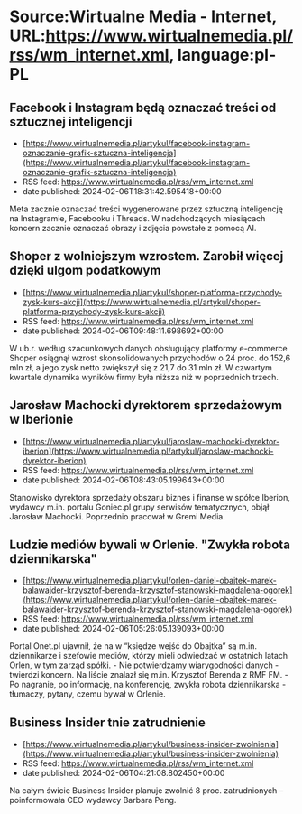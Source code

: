 # Source:Wirtualne Media - Internet, URL:https://www.wirtualnemedia.pl/rss/wm_internet.xml, language:pl-PL

## Facebook i Instagram będą oznaczać treści od sztucznej inteligencji
 - [https://www.wirtualnemedia.pl/artykul/facebook-instagram-oznaczanie-grafik-sztuczna-inteligencja](https://www.wirtualnemedia.pl/artykul/facebook-instagram-oznaczanie-grafik-sztuczna-inteligencja)
 - RSS feed: https://www.wirtualnemedia.pl/rss/wm_internet.xml
 - date published: 2024-02-06T18:31:42.595418+00:00

Meta zacznie oznaczać treści wygenerowane przez sztuczną inteligencję na Instagramie, Facebooku i Threads. W nadchodzących miesiącach koncern zacznie oznaczać obrazy i zdjęcia powstałe z pomocą AI.

## Shoper z wolniejszym wzrostem. Zarobił więcej dzięki ulgom podatkowym
 - [https://www.wirtualnemedia.pl/artykul/shoper-platforma-przychody-zysk-kurs-akcji](https://www.wirtualnemedia.pl/artykul/shoper-platforma-przychody-zysk-kurs-akcji)
 - RSS feed: https://www.wirtualnemedia.pl/rss/wm_internet.xml
 - date published: 2024-02-06T09:48:11.698692+00:00

W ub.r. według szacunkowych danych obsługujący platformy e-commerce Shoper osiągnął wzrost skonsolidowanych przychodów o 24 proc. do 152,6 mln zł, a jego zysk netto zwiększył się z 21,7 do 31 mln zł. W czwartym kwartale dynamika wyników firmy była niższa niż w poprzednich trzech.

## Jarosław Machocki dyrektorem sprzedażowym w Iberionie
 - [https://www.wirtualnemedia.pl/artykul/jaroslaw-machocki-dyrektor-iberion](https://www.wirtualnemedia.pl/artykul/jaroslaw-machocki-dyrektor-iberion)
 - RSS feed: https://www.wirtualnemedia.pl/rss/wm_internet.xml
 - date published: 2024-02-06T08:43:05.199643+00:00

Stanowisko dyrektora sprzedaży obszaru biznes i finanse w spółce Iberion, wydawcy m.in. portalu Goniec.pl grupy serwisów tematycznych, objął Jarosław Machocki. Poprzednio pracował w Gremi Media.

## Ludzie mediów bywali w Orlenie. "Zwykła robota dziennikarska"
 - [https://www.wirtualnemedia.pl/artykul/orlen-daniel-obajtek-marek-balawajder-krzysztof-berenda-krzysztof-stanowski-magdalena-ogorek](https://www.wirtualnemedia.pl/artykul/orlen-daniel-obajtek-marek-balawajder-krzysztof-berenda-krzysztof-stanowski-magdalena-ogorek)
 - RSS feed: https://www.wirtualnemedia.pl/rss/wm_internet.xml
 - date published: 2024-02-06T05:26:05.139093+00:00

Portal Onet.pl ujawnił, że na w “księdze wejść do Obajtka” są m.in. dziennikarze i szefowie mediów, którzy mieli odwiedzać w ostatnich latach Orlen, w tym zarząd spółki. - Nie potwierdzamy wiarygodności danych - twierdzi koncern. Na liście znalazł się m.in. Krzysztof Berenda z RMF FM. - Po nagranie, po informację, na konferencję, zwykła robota dziennikarska - tłumaczy, pytany, czemu bywał w Orlenie.

## Business Insider tnie zatrudnienie
 - [https://www.wirtualnemedia.pl/artykul/business-insider-zwolnienia](https://www.wirtualnemedia.pl/artykul/business-insider-zwolnienia)
 - RSS feed: https://www.wirtualnemedia.pl/rss/wm_internet.xml
 - date published: 2024-02-06T04:21:08.802450+00:00

Na całym świcie Business Insider planuje zwolnić 8 proc. zatrudnionych – poinformowała CEO wydawcy Barbara Peng.

